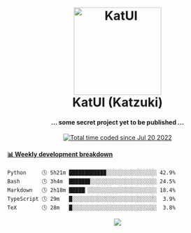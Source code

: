 <h1 align="center">
  <img src="https://kokecacao.me/static/img/katzuki.png" alt="KatUI" width="200">
  <br>KatUI (Katzuki)<br>
</h1>

<h4 align="center">... some secret project yet to be published ...</h4>

<p align="center">
  <a href="https://wakatime.com/@5d39136d-911d-4ceb-9dae-178d9dbef0cd"><img src="https://wakatime.com/badge/user/5d39136d-911d-4ceb-9dae-178d9dbef0cd.svg" alt="Total time coded since Jul 20 2022" /></a>
</p>

<!-- waka-box start -->
#### <a href="https://gist.github.com/5db7183a9e07f1193716cb2b94e5d0e1" target="_blank">📊 Weekly development breakdown</a>
```text
Python     🕓 5h21m ███████████▉░░░░░░░░░░░░░░░░ 42.9%
Bash       🕓 3h4m  ██████▊░░░░░░░░░░░░░░░░░░░░░ 24.5%
Markdown   🕓 2h18m █████▏░░░░░░░░░░░░░░░░░░░░░░ 18.4%
TypeScript 🕓 29m   █░░░░░░░░░░░░░░░░░░░░░░░░░░░  3.9%
TeX        🕓 28m   █░░░░░░░░░░░░░░░░░░░░░░░░░░░  3.8%
```
<!-- Powered by https://github.com/YouEclipse/waka-box-go . -->
<!-- waka-box end -->

<p align="center">
  <img src="https://count.getloli.com/get/@:koke_cacao?theme=rule34">
</p>
